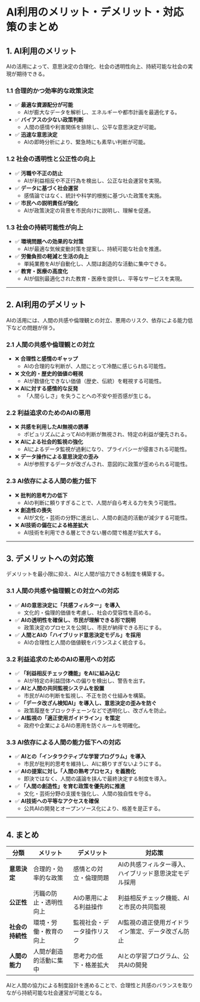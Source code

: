 # **AI利用のメリット・デメリット・対応策のまとめ**

## **1. AI利用のメリット**
AIの活用によって、意思決定の合理化、社会の透明性向上、持続可能な社会の実現が期待できる。

### **1.1 合理的かつ効率的な政策決定**
- ✅ **最適な資源配分が可能**  
  - AIが膨大なデータを解析し、エネルギーや都市計画を最適化する。
- ✅ **バイアスの少ない政策判断**  
  - 人間の感情や利害関係を排除し、公平な意思決定が可能。
- ✅ **迅速な意思決定**  
  - AIの即時分析により、緊急時にも素早い判断が可能。

### **1.2 社会の透明性と公正性の向上**
- ✅ **汚職や不正の防止**  
  - AIが利益相反や不正行為を検出し、公正な社会運営を実現。
- ✅ **データに基づく社会運営**  
  - 感情論ではなく、統計や科学的根拠に基づいた政策を実施。
- ✅ **市民への説明責任が強化**  
  - AIが政策決定の背景を市民向けに説明し、理解を促進。

### **1.3 社会の持続可能性が向上**
- ✅ **環境問題への効果的な対策**  
  - AIが最適な気候変動対策を提案し、持続可能な社会を推進。
- ✅ **労働負担の軽減と生活の向上**  
  - 単純業務をAIが自動化し、人間は創造的な活動に集中できる。
- ✅ **教育・医療の高度化**  
  - AIが個別最適化された教育・医療を提供し、平等なサービスを実現。

---

## **2. AI利用のデメリット**
AIの活用には、人間の共感や倫理観との対立、悪用のリスク、依存による能力低下などの問題が伴う。

### **2.1 人間の共感や倫理観との対立**
- ❌ **合理性と感情のギャップ**  
  - AIの合理的な判断が、人間にとって冷酷に感じられる可能性。
- ❌ **文化的・歴史的価値の軽視**  
  - AIが数値化できない価値（歴史、伝統）を軽視する可能性。
- ❌ **AIに対する感情的な反発**  
  - 「人間らしさ」を失うことへの不安や拒否感が生じる。

### **2.2 利益追求のためのAIの悪用**
- ❌ **共感を利用したAI無視の誘導**  
  - ポピュリズムによってAIの判断が無視され、特定の利益が優先される。
- ❌ **AIによる社会的監視の強化**  
  - AIによるデータ監視が過剰になり、プライバシーが侵害される可能性。
- ❌ **データ操作による意思決定の歪み**  
  - AIが参照するデータが改ざんされ、意図的に政策が歪められる可能性。

### **2.3 AI依存による人間の能力低下**
- ❌ **批判的思考力の低下**  
  - AIの判断に頼りすぎることで、人間が自ら考える力を失う可能性。
- ❌ **創造性の喪失**  
  - AIが文化・芸術の分野に進出し、人間の創造的活動が減少する可能性。
- ❌ **AI技術の偏在による格差拡大**  
  - AI技術を利用できる層とできない層の間で格差が拡大する。

---

## **3. デメリットへの対応策**
デメリットを最小限に抑え、AIと人間が協力できる制度を構築する。

### **3.1 人間の共感や倫理観との対立への対応**
- ✅ **AIの意思決定に「共感フィルター」を導入**  
  - 文化的・倫理的価値を考慮し、社会の受容性を高める。
- ✅ **AIの透明性を確保し、市民が理解できる形で説明**  
  - 政策決定のプロセスを公開し、市民が納得できる形にする。
- ✅ **人間とAIの「ハイブリッド意思決定モデル」を採用**  
  - AIの合理性と人間の価値観をバランスよく統合する。

### **3.2 利益追求のためのAIの悪用への対応**
- ✅ **「利益相反チェック機能」をAIに組み込む**  
  - AIが特定の利益団体への偏りを検出し、警告を出す。
- ✅ **AIと人間の共同監視システムを設置**  
  - 市民がAIの判断を監視し、不正を防ぐ仕組みを構築。
- ✅ **「データ改ざん検知AI」を導入し、意思決定の歪みを防ぐ**  
  - 政策履歴をブロックチェーンなどで透明化し、改ざんを防止。
- ✅ **AI監視の「適正使用ガイドライン」を策定**  
  - 政府や企業によるAIの悪用を防ぐルールを明確化。

### **3.3 AI依存による人間の能力低下への対応**
- ✅ **AIとの「インタラクティブな学習プログラム」を導入**  
  - 市民が批判的思考を維持し、AIに頼りすぎないようにする。
- ✅ **AIの提案に対し「人間の熟考プロセス」を義務化**  
  - 即決ではなく、人間の議論を挟んで最終決定する制度を導入。
- ✅ **「人間の創造性」を育む政策を優先的に推進**  
  - 文化・芸術分野の支援を強化し、人間の独自性を守る。
- ✅ **AI技術への平等なアクセスを確保**  
  - 公共AIの開発とオープンソース化により、格差を是正する。

---

## **4. まとめ**
| **分類** | **メリット** | **デメリット** | **対応策** |
|----------|-------------|--------------|------------|
| **意思決定** | 合理的・効率的な政策 | 感情との対立・倫理問題 | AIの共感フィルター導入、ハイブリッド意思決定モデル採用 |
| **公正性** | 汚職の防止・透明性向上 | AIの悪用による利益操作 | 利益相反チェック機能、AIと市民の共同監視 |
| **社会の持続性** | 環境・労働・教育の向上 | 監視社会・データ操作リスク | AI監視の適正使用ガイドライン策定、データ改ざん防止 |
| **人間の能力** | 人間が創造的活動に集中 | 思考力の低下・格差拡大 | AIとの学習プログラム、公共AIの開発 |

AIと人間の協力による制度設計を進めることで、合理性と共感のバランスを取りながら持続可能な社会運営が可能となる。
